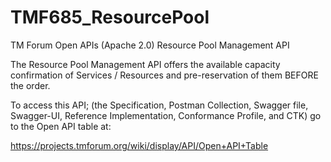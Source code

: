 # TMF685_ResourcePool

TM Forum Open APIs (Apache 2.0) Resource Pool Management API

The Resource Pool Management API offers the available capacity confirmation of
Services / Resources and pre-reservation of them BEFORE the order.

To access this API; (the Specification, Postman Collection, Swagger file, Swagger-UI,
Reference Implementation, Conformance Profile, and CTK) go to the Open API table at:

https://projects.tmforum.org/wiki/display/API/Open+API+Table
